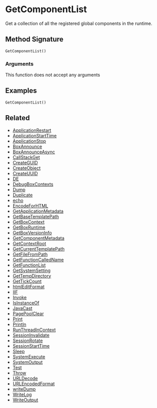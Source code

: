 # GetComponentList

Get a collection of all the registered global components in the runtime.

## Method Signature

```
GetComponentList()
```

### Arguments

This function does not accept any arguments

## Examples

```
GetComponentList()
```

## Related

* [ApplicationRestart](boxlang-language/reference/built-in-functions/../../../../language/reference/built-in-functions/system/ApplicationRestart.md)
* [ApplicationStartTime](boxlang-language/reference/built-in-functions/../../../../language/reference/built-in-functions/system/ApplicationStartTime.md)
* [ApplicationStop](boxlang-language/reference/built-in-functions/../../../../language/reference/built-in-functions/system/ApplicationStop.md)
* [BoxAnnounce](boxlang-language/reference/built-in-functions/../../../../language/reference/built-in-functions/system/BoxAnnounce.md)
* [BoxAnnounceAsync](boxlang-language/reference/built-in-functions/../../../../language/reference/built-in-functions/system/BoxAnnounceAsync.md)
* [CallStackGet](boxlang-language/reference/built-in-functions/../../../../language/reference/built-in-functions/system/CallStackGet.md)
* [CreateGUID](boxlang-language/reference/built-in-functions/../../../../language/reference/built-in-functions/system/CreateGUID.md)
* [CreateObject](boxlang-language/reference/built-in-functions/../../../../language/reference/built-in-functions/system/CreateObject.md)
* [CreateUUID](boxlang-language/reference/built-in-functions/../../../../language/reference/built-in-functions/system/CreateUUID.md)
* [DE](boxlang-language/reference/built-in-functions/../../../../language/reference/built-in-functions/system/DE.md)
* [DebugBoxContexts](boxlang-language/reference/built-in-functions/../../../../language/reference/built-in-functions/system/DebugBoxContexts.md)
* [Dump](boxlang-language/reference/built-in-functions/../../../../language/reference/built-in-functions/system/Dump.md)
* [Duplicate](boxlang-language/reference/built-in-functions/../../../../language/reference/built-in-functions/system/Duplicate.md)
* [echo](boxlang-language/reference/built-in-functions/echo.md)
* [EncodeForHTML](boxlang-language/reference/built-in-functions/../../../../language/reference/built-in-functions/system/EncodeForHTML.md)
* [GetApplicationMetadata](boxlang-language/reference/built-in-functions/../../../../language/reference/built-in-functions/system/GetApplicationMetadata.md)
* [GetBaseTemplatePath](boxlang-language/reference/built-in-functions/../../../../language/reference/built-in-functions/system/GetBaseTemplatePath.md)
* [GetBoxContext](boxlang-language/reference/built-in-functions/../../../../language/reference/built-in-functions/system/GetBoxContext.md)
* [GetBoxRuntime](boxlang-language/reference/built-in-functions/../../../../language/reference/built-in-functions/system/GetBoxRuntime.md)
* [GetBoxVersionInfo](boxlang-language/reference/built-in-functions/../../../../language/reference/built-in-functions/system/GetBoxVersionInfo.md)
* [GetComponentMetadata](boxlang-language/reference/built-in-functions/../../../../language/reference/built-in-functions/system/GetComponentMetadata.md)
* [GetContextRoot](boxlang-language/reference/built-in-functions/../../../../language/reference/built-in-functions/system/GetContextRoot.md)
* [GetCurrentTemplatePath](boxlang-language/reference/built-in-functions/../../../../language/reference/built-in-functions/system/GetCurrentTemplatePath.md)
* [GetFileFromPath](boxlang-language/reference/built-in-functions/../../../../language/reference/built-in-functions/system/GetFileFromPath.md)
* [GetFunctionCalledName](boxlang-language/reference/built-in-functions/../../../../language/reference/built-in-functions/system/GetFunctionCalledName.md)
* [GetFunctionList](boxlang-language/reference/built-in-functions/../../../../language/reference/built-in-functions/system/GetFunctionList.md)
* [GetSystemSetting](boxlang-language/reference/built-in-functions/../../../../language/reference/built-in-functions/system/GetSystemSetting.md)
* [GetTempDirectory](boxlang-language/reference/built-in-functions/../../../../language/reference/built-in-functions/system/GetTempDirectory.md)
* [GetTickCount](boxlang-language/reference/built-in-functions/../../../../language/reference/built-in-functions/system/GetTickCount.md)
* [htmlEditFormat](boxlang-language/reference/built-in-functions/../../../../language/reference/built-in-functions/system/htmlEditFormat.md)
* [IIF](boxlang-language/reference/built-in-functions/../../../../language/reference/built-in-functions/system/IIF.md)
* [Invoke](boxlang-language/reference/built-in-functions/../../../../language/reference/built-in-functions/system/Invoke.md)
* [IsInstanceOf](boxlang-language/reference/built-in-functions/../../../../language/reference/built-in-functions/system/IsInstanceOf.md)
* [JavaCast](boxlang-language/reference/built-in-functions/../../../../language/reference/built-in-functions/system/JavaCast.md)
* [PagePoolClear](boxlang-language/reference/built-in-functions/../../../../language/reference/built-in-functions/system/PagePoolClear.md)
* [Print](boxlang-language/reference/built-in-functions/../../../../language/reference/built-in-functions/system/Print.md)
* [Println](boxlang-language/reference/built-in-functions/../../../../language/reference/built-in-functions/system/Println.md)
* [RunThreadInContext](boxlang-language/reference/built-in-functions/../../../../language/reference/built-in-functions/system/RunThreadInContext.md)
* [SessionInvalidate](boxlang-language/reference/built-in-functions/../../../../language/reference/built-in-functions/system/SessionInvalidate.md)
* [SessionRotate](boxlang-language/reference/built-in-functions/../../../../language/reference/built-in-functions/system/SessionRotate.md)
* [SessionStartTime](boxlang-language/reference/built-in-functions/../../../../language/reference/built-in-functions/system/SessionStartTime.md)
* [Sleep](boxlang-language/reference/built-in-functions/../../../../language/reference/built-in-functions/system/Sleep.md)
* [SystemExecute](boxlang-language/reference/built-in-functions/../../../../language/reference/built-in-functions/system/SystemExecute.md)
* [SystemOutput](boxlang-language/reference/built-in-functions/../../../../language/reference/built-in-functions/system/SystemOutput.md)
* [Test](boxlang-language/reference/built-in-functions/../../../../language/reference/built-in-functions/system/Test.md)
* [Throw](boxlang-language/reference/built-in-functions/../../../../language/reference/built-in-functions/system/Throw.md)
* [URLDecode](boxlang-language/reference/built-in-functions/../../../../language/reference/built-in-functions/system/URLDecode.md)
* [URLEncodedFormat](boxlang-language/reference/built-in-functions/../../../../language/reference/built-in-functions/system/URLEncodedFormat.md)
* [writeDump](boxlang-language/reference/built-in-functions/../../../../language/reference/built-in-functions/system/writeDump.md)
* [WriteLog](boxlang-language/reference/built-in-functions/../../../../language/reference/built-in-functions/system/WriteLog.md)
* [WriteOutput](boxlang-language/reference/built-in-functions/../../../../language/reference/built-in-functions/system/WriteOutput.md)
